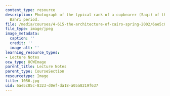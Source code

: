 ```yaml
---
content_type: resource
description: Photograph of the typical rank of a cupbearer (Saqi) of the early Mamluk
  Bahri period.
file: /media/courses/4-615-the-architecture-of-cairo-spring-2002/6ae5c85c8323d0efda18a05a8219f637_1056.jpg
file_type: image/jpeg
image_metadata:
  caption: ''
  credit: ''
  image-alt: ''
learning_resource_types:
- Lecture Notes
ocw_type: OCWImage
parent_title: Lecture Notes
parent_type: CourseSection
resourcetype: Image
title: 1056.jpg
uid: 6ae5c85c-8323-d0ef-da18-a05a8219f637
---
```

